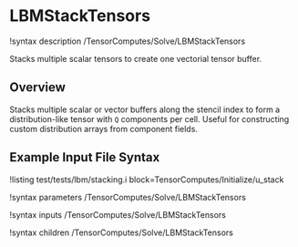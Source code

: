 # LBMStackTensors

!syntax description /TensorComputes/Solve/LBMStackTensors

Stacks multiple scalar tensors to create one vectorial tensor buffer.

## Overview

Stacks multiple scalar or vector buffers along the stencil index to form a distribution\-like
tensor with `Q` components per cell. Useful for constructing custom distribution arrays from
component fields.

## Example Input File Syntax

!listing test/tests/lbm/stacking.i block=TensorComputes/Initialize/u_stack

!syntax parameters /TensorComputes/Solve/LBMStackTensors

!syntax inputs /TensorComputes/Solve/LBMStackTensors

!syntax children /TensorComputes/Solve/LBMStackTensors
